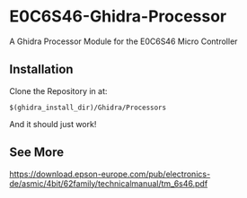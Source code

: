 # E0C6S46-Ghidra-Processor

A Ghidra Processor Module for the E0C6S46 Micro Controller

## Installation
Clone the Repository in at:

`$(ghidra_install_dir)/Ghidra/Processors`

And it should just work!


## See More
https://download.epson-europe.com/pub/electronics-de/asmic/4bit/62family/technicalmanual/tm_6s46.pdf
